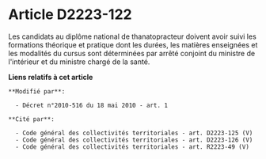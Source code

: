 # Article D2223-122

Les candidats au diplôme national de thanatopracteur doivent avoir suivi les formations théorique et pratique dont les
durées, les matières enseignées et les modalités du cursus sont déterminées par arrêté conjoint du ministre de l'intérieur et
du ministre chargé de la santé.

**Liens relatifs à cet article**

	**Modifié par**:

	  - Décret n°2010-516 du 18 mai 2010 - art. 1

	**Cité par**:

	  - Code général des collectivités territoriales - art. D2223-125 (V)
	  - Code général des collectivités territoriales - art. D2223-126 (V)
	  - Code général des collectivités territoriales - art. R2223-49 (V)

